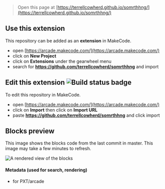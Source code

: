 > Open this page at [https://terrellcowherd.github.io/somrthhng/](https://terrellcowherd.github.io/somrthhng/)

## Use this extension

This repository can be added as an **extension** in MakeCode.

* open [https://arcade.makecode.com/](https://arcade.makecode.com/)
* click on **New Project**
* click on **Extensions** under the gearwheel menu
* search for **https://github.com/terrellcowherd/somrthhng** and import

## Edit this extension ![Build status badge](https://github.com/terrellcowherd/somrthhng/workflows/MakeCode/badge.svg)

To edit this repository in MakeCode.

* open [https://arcade.makecode.com/](https://arcade.makecode.com/)
* click on **Import** then click on **Import URL**
* paste **https://github.com/terrellcowherd/somrthhng** and click import

## Blocks preview

This image shows the blocks code from the last commit in master.
This image may take a few minutes to refresh.

![A rendered view of the blocks](https://github.com/terrellcowherd/somrthhng/raw/master/.github/makecode/blocks.png)

#### Metadata (used for search, rendering)

* for PXT/arcade
<script src="https://makecode.com/gh-pages-embed.js"></script><script>makeCodeRender("{{ site.makecode.home_url }}", "{{ site.github.owner_name }}/{{ site.github.repository_name }}");</script>
